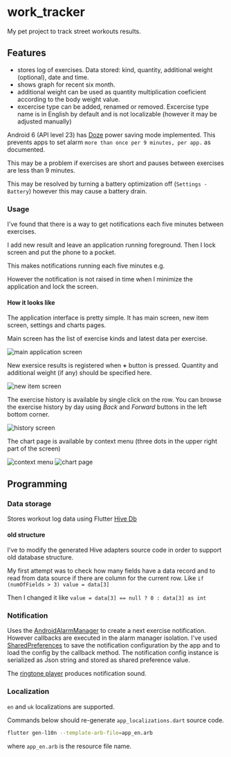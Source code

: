 # work_tracker

My pet project to track street workouts results.

## Features
* stores log of exercises.
  Data stored: kind, quantity, additional weight (optional), date and time.
* shows graph for recent six month.
* additional weight can be used as quantity multiplication coeficient according to the body weight value.
* excercise type can be added, renamed or removed.
  Excercise type name is in English by default and is not localizable (however it may be adjusted manually)

Android 6 (API level 23) has 
[Doze](https://developer.android.com/training/monitoring-device-state/doze-standby)
 power saving mode implemented.
This prevents apps to set alarm `more than once per 9 minutes, per app.` as documented.

This may be a problem if exercises are short and pauses between exercises are less than 9 minutes.

This may be resolved by turning a battery optimization off (`Settings - Battery`) however this may cause a battery drain.

### Usage
I've found that there is a way to get notifications each five minutes between exercises.

I add new result and leave an application running foreground. 
Then I lock screen and put the phone to a pocket.

This makes notifications running each five minutes e.g.

However the notification is not raised in time when I minimize the application and lock the screen.

#### How it looks like

The application interface is pretty simple.
It has main screen, new item screen, settings and charts pages.

Main screen has the list of exercise kinds and latest data per exercise.

![main application screen](assets/image/screenMain.gif)

New exersice results is registered when **+** button is pressed.
Quantity and additional weight (if any) should be specified here.

![new item screen](assets/image/screenNewItem.gif)

The exercise history is available by single click on the row.
You can browse the exercise history by day using _Back_ and _Forward_ buttons in the left bottom corner.

![history screen](assets/image/screenHistory.gif)

The chart page is available by context menu (three dots in the upper right part of the screen)

![context menu](assets/image/screenContextMenu.gif) 
![chart page](assets/image/screenChart.gif)

## Programming

### Data storage

Stores workout log data using Flutter [Hive Db](https://docs.hivedb.dev/#/) 

#### old structure
I've to modify the generated Hive adapters source code in order to support old database structure.

My first attempt was to check how many fields have a data record and to read from data source if there are column for the current row. 
Like  `if (numOfFields > 3) value = data[3]`

Then I changed it like `value = data[3] == null ? 0 : data[3] as int`

### Notification
Uses the 
[AndroidAlarmManager](https://pub.dev/packages/android_alarm_manager_plus)
to create a next exercise notification.
However callbacks are executed in the alarm manager isolation. 
I've used 
[SharedPreferences](https://pub.dev/packages/shared_preferences)
 to save the notification configuration by the app and to load the config by the callback method.
 The notification config instance is serialized as Json string and stored as shared preference value.

The [ringtone player](https://pub.dev/packages/flutter_ringtone_player) 
produces notification sound.

### Localization

`en` and `uk` localizations are supported.

Commands below should re-generate `app_localizations.dart` source code.

```bash
flutter gen-l10n --template-arb-file=app_en.arb
```

where `app_en.arb` is the resource file name.

